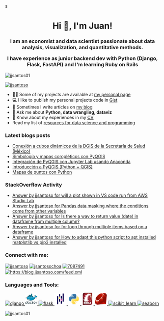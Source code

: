 s<h1 align="center">Hi 👋, I'm Juan!</h1>
<h3 align="center">
  <p> I am an economist and data scientist passionate about data analysis, visualization, and quantitative methods. </p>
  <p> I have experience as junior backend dev with Python (Django, Flask, FastAPI) and I'm learning Ruby on Rails</p>
</h3>

<p align="left"> <img src="https://komarev.com/ghpvc/?username=jjsantos01&label=Profile%20views&color=0e75b6&style=flat" alt="jjsantos01" /> </p>

<p align="left"> <a href="https://twitter.com/jjsantoso" target="blank"><img src="https://img.shields.io/twitter/follow/jjsantoso?logo=twitter&style=for-the-badge" alt="jjsantoso" /></a> </p>

- 👨‍💻 Some of my projects are available at [my personal page](https://www.jjsantoso.com/proyectos)
-  💻 I like to publish my personal projects code in [Gist](https://gist.github.com/jjsantos01)
- 📝 Sometimes I write articles on [my blog](https://blog.jjsantoso.com/)
- 💬 Ask me about **Python, data wrangling, dataviz**
- 📄 Know about my experiences in my [CV](https://www.jjsantoso.com/cv)
- Read my list of [resources for data science and programming](https://jjsantos.notion.site/a9fa226b81fc405aae944282fd589bfe?v=8fa8b320b8ca4fddaf0e2df084e924f5&pvs=4)

### Latest blogs posts
<!-- BLOG-POST-LIST:START -->
- [Conexión a cubos dinámicos de la DGIS de la Secretaría de Salud &lpar;México&rpar;](http://blog.jjsantoso.com/dgis-conexion/)
- [Simbología y mapas coropléticos con PyQGIS](http://blog.jjsantoso.com/pyqgis-mapa-coropletico/)
- [Integración de PyQGIS con Jupyter Lab usando Anaconda](http://blog.jjsantoso.com/pyqgis-anaconda/)
- [Introducción a PyQGIS &lpar;Python + QGIS&rpar;](http://blog.jjsantoso.com/intro-pyqgis/)
- [Mapas de puntos con Python](http://blog.jjsantoso.com/mapas-distribucion-puntos/)
<!-- BLOG-POST-LIST:END -->

### StackOverflow Activity
<!-- STACKOVERFLOW:START -->
- [Answer by jjsantoso for will a plot shown in VS code run from AWS Studio Lab](https://stackoverflow.com/questions/76132342/will-a-plot-shown-in-vs-code-run-from-aws-studio-lab/76133143#76133143)
- [Answer by jjsantoso for Pandas data masking where the conditions come from other variables](https://stackoverflow.com/questions/75797073/pandas-data-masking-where-the-conditions-come-from-other-variables/75797265#75797265)
- [Answer by jjsantoso for Is there a way to return value &lpar;date&rpar; in dataframe from multiple column?](https://stackoverflow.com/questions/75479169/is-there-a-way-to-return-value-date-in-dataframe-from-multiple-column/75479608#75479608)
- [Answer by jjsantoso for for loop through multiple items based on a dataframe](https://stackoverflow.com/questions/75252625/for-loop-through-multiple-items-based-on-a-dataframe/75253082#75253082)
- [Answer by jjsantoso for How to adapt this python script to apt installed matplotlib vs pip3 installed](https://stackoverflow.com/questions/75252561/how-to-adapt-this-python-script-to-apt-installed-matplotlib-vs-pip3-installed/75252857#75252857)
<!-- STACKOVERFLOW:END -->

<h3 align="left">Connect with me:</h3>
<p align="left">
<a href="https://twitter.com/jjsantoso" target="blank"><img align="center" src="https://raw.githubusercontent.com/rahuldkjain/github-profile-readme-generator/master/src/images/icons/Social/twitter.svg" alt="jjsantoso" height="30" width="40" /></a>
<a href="https://linkedin.com/in/jsantosochoa" target="blank"><img align="center" src="https://raw.githubusercontent.com/rahuldkjain/github-profile-readme-generator/master/src/images/icons/Social/linked-in-alt.svg" alt="jsantosochoa" height="30" width="40" /></a>
<a href="https://stackoverflow.com/users/7087491" target="blank"><img align="center" src="https://raw.githubusercontent.com/rahuldkjain/github-profile-readme-generator/master/src/images/icons/Social/stack-overflow.svg" alt="7087491" height="30" width="40" /></a>
<a href="/https://blog.jjsantoso.com/feed.xml" target="blank"><img align="center" src="https://raw.githubusercontent.com/rahuldkjain/github-profile-readme-generator/master/src/images/icons/Social/rss.svg" alt="https://blog.jjsantoso.com/feed.xml" height="30" width="40" /></a>
</p>

<h3 align="left">Languages and Tools:</h3>
<p align="left"> <a href="https://www.djangoproject.com/" target="_blank" rel="noreferrer"> <img src="https://cdn.worldvectorlogo.com/logos/django.svg" alt="django" width="40" height="40"/> </a> <a href="https://www.docker.com/" target="_blank" rel="noreferrer"> <img src="https://raw.githubusercontent.com/devicons/devicon/master/icons/docker/docker-original-wordmark.svg" alt="docker" width="40" height="40"/> </a> <a href="https://flask.palletsprojects.com/" target="_blank" rel="noreferrer"> <img src="https://www.vectorlogo.zone/logos/pocoo_flask/pocoo_flask-icon.svg" alt="flask" width="40" height="40"/> </a> <a href="https://pandas.pydata.org/" target="_blank" rel="noreferrer"> <img src="https://raw.githubusercontent.com/devicons/devicon/2ae2a900d2f041da66e950e4d48052658d850630/icons/pandas/pandas-original.svg" alt="pandas" width="40" height="40"/> </a> <a href="https://www.python.org" target="_blank" rel="noreferrer"> <img src="https://raw.githubusercontent.com/devicons/devicon/master/icons/python/python-original.svg" alt="python" width="40" height="40"/> </a> <a href="https://rubyonrails.org" target="_blank" rel="noreferrer"> <img src="https://raw.githubusercontent.com/devicons/devicon/master/icons/rails/rails-original-wordmark.svg" alt="rails" width="40" height="40"/> </a> <a href="https://www.ruby-lang.org/en/" target="_blank" rel="noreferrer"> <img src="https://raw.githubusercontent.com/devicons/devicon/master/icons/ruby/ruby-original.svg" alt="ruby" width="40" height="40"/> </a> <a href="https://scikit-learn.org/" target="_blank" rel="noreferrer"> <img src="https://upload.wikimedia.org/wikipedia/commons/0/05/Scikit_learn_logo_small.svg" alt="scikit_learn" width="40" height="40"/> </a> <a href="https://seaborn.pydata.org/" target="_blank" rel="noreferrer"> <img src="https://seaborn.pydata.org/_images/logo-mark-lightbg.svg" alt="seaborn" width="40" height="40"/> </a> </p>

<p><img align="center" src="https://github-readme-stats.vercel.app/api/top-langs?username=jjsantos01&show_icons=true&locale=en&layout=compact" alt="jjsantos01" /></p>
